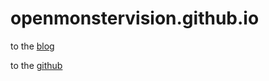 # openmonstervision.github.io
to the <a href="https://openmonstervision.github.io/blog/">blog</a>

to the [github](https://github.com/openmonstervision.com)
